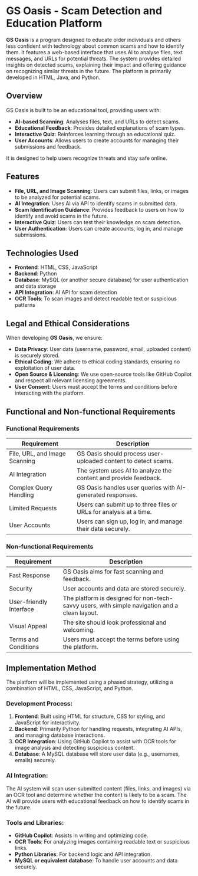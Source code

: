 # GS Oasis - Scam Detection and Education Platform

**GS Oasis** is a program designed to educate older individuals and others less confident with technology about common scams and how to identify them. It features a web-based interface that uses AI to analyse files, text messages, and URLs for potential threats. The system provides detailed insights on detected scams, explaining their impact and offering guidance on recognizing similar threats in the future. The platform is primarily developed in HTML, Java, and Python.


## Overview
GS Oasis is built to be an educational tool, providing users with:
- **AI-based Scanning**: Analyses files, text, and URLs to detect scams.
- **Educational Feedback**: Provides detailed explanations of scam types.
- **Interactive Quiz**: Reinforces learning through an educational quiz.
- **User Accounts**: Allows users to create accounts for managing their submissions and feedback.

It is designed to help users recognize threats and stay safe online.

## Features
- **File, URL, and Image Scanning**: Users can submit files, links, or images to be analyzed for potential scams.
- **AI Integration**: Uses AI via API to identify scams in submitted data.
- **Scam Identification Guidance**: Provides feedback to users on how to identify and avoid scams in the future.
- **Interactive Quiz**: Users can test their knowledge on scam detection.
- **User Authentication**: Users can create accounts, log in, and manage submissions.

## Technologies Used
- **Frontend**: HTML, CSS, JavaScript
- **Backend**: Python
- **Database**: MySQL (or another secure database) for user authentication and data storage
- **API Integration**: AI API for scam detection
- **OCR Tools**: To scan images and detect readable text or suspicious patterns

## Legal and Ethical Considerations
When developing **GS Oasis**, we ensure:
- **Data Privacy**: User data (username, password, email, uploaded content) is securely stored.
- **Ethical Coding**: We adhere to ethical coding standards, ensuring no exploitation of user data.
- **Open Source & Licensing**: We use open-source tools like GitHub Copilot and respect all relevant licensing agreements.
- **User Consent**: Users must accept the terms and conditions before interacting with the platform.

## Functional and Non-functional Requirements

### Functional Requirements
| Requirement | Description |
| ----------- | ----------- |
| File, URL, and Image Scanning | GS Oasis should process user-uploaded content to detect scams. |
| AI Integration | The system uses AI to analyze the content and provide feedback. |
| Complex Query Handling | GS Oasis handles user queries with AI-generated responses. |
| Limited Requests | Users can submit up to three files or URLs for analysis at a time. |
| User Accounts | Users can sign up, log in, and manage their data securely. |

### Non-functional Requirements
| Requirement | Description |
| ----------- | ----------- |
| Fast Response | GS Oasis aims for fast scanning and feedback. |
| Security | User accounts and data are stored securely. |
| User-friendly Interface | The platform is designed for non-tech-savvy users, with simple navigation and a clean layout. |
| Visual Appeal | The site should look professional and welcoming. |
| Terms and Conditions | Users must accept the terms before using the platform. |

## Implementation Method
The platform will be implemented using a phased strategy, utilizing a combination of HTML, CSS, JavaScript, and Python. 

### Development Process:
1. **Frontend**: Built using HTML for structure, CSS for styling, and JavaScript for interactivity.
2. **Backend**: Primarily Python for handling requests, integrating AI APIs, and managing database interactions.
3. **OCR Integration**: Using GitHub Copilot to assist with OCR tools for image analysis and detecting suspicious content.
4. **Database**: A MySQL database will store user data (e.g., usernames, emails) securely.

### AI Integration:
The AI system will scan user-submitted content (files, links, and images) via an OCR tool and determine whether the content is likely to be a scam. The AI will provide users with educational feedback on how to identify scams in the future.

### Tools and Libraries:
- **GitHub Copilot**: Assists in writing and optimizing code.
- **OCR Tools**: For analyzing images containing readable text or suspicious links.
- **Python Libraries**: For backend logic and API integration.
- **MySQL or equivalent database**: To handle user accounts and data securely.
